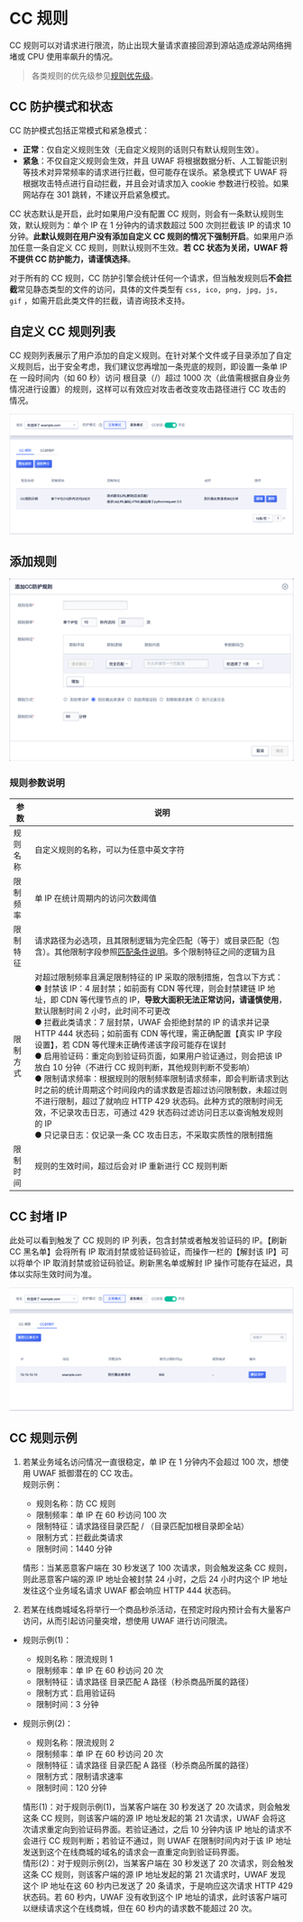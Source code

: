 # CC 规则

CC 规则可以对请求进行限流，防止出现大量请求直接回源到源站造成源站网络拥堵或 CPU 使用率飙升的情况。

> 各类规则的优先级参见[规则优先级](/uewaf/features/rule/mode?id=规则优先级)。

## CC 防护模式和状态

CC 防护模式包括正常模式和紧急模式：

- **正常**：仅自定义规则生效（无自定义规则的话则只有默认规则生效）。
- **紧急**：不仅自定义规则会生效，并且 UWAF 将根据数据分析、人工智能识别等技术对异常频率的请求进行拦截，但可能存在误杀。紧急模式下 UWAF 将根据攻击特点进行自动拦截，并且会对请求加入 cookie 参数进行校验。如果网站存在 301 跳转，不建议开启紧急模式。

CC 状态默认是开启，此时如果用户没有配置 CC 规则，则会有一条默认规则生效，默认规则为：单个 IP 在 1 分钟内的请求数超过 500 次则拦截该 IP 的请求 10 分钟。**此默认规则在用户没有添加自定义 CC 规则的情况下强制开启**。如果用户添加任意一条自定义 CC 规则，则默认规则不生效。**若 CC 状态为关闭，UWAF 将不提供 CC 防护能力，请谨慎选择**。

对于所有的 CC 规则，CC 防护引擎会统计任何一个请求，但当触发规则后**不会拦截**常见静态类型的文件的访问，具体的文件类型有 `css, ico, png, jpg, js, gif` ，如需开启此类文件的拦截，请咨询技术支持。

## 自定义 CC 规则列表

CC 规则列表展示了用户添加的自定义规则。在针对某个文件或子目录添加了自定义规则后，出于安全考虑，我们建议您再增加一条兜底的规则，即设置一条单 IP 在 一段时间内（如 60 秒）访问 根目录（/）超过 1000 次（此值需根据自身业务情况进行设置）的规则，这样可以有效应对攻击者改变攻击路径进行 CC 攻击的情况。

![](/images/cc_rule-get_rule.png)

## 添加规则

![](/images/cc_rule-add_rule.png)

### 规则参数说明

| 参数     | 说明                                                                                                                                                                                                                                                                                                                                                                                                                                                                                                                                                                                                                                                                                                                                                                                                                                                                                       |
| -------- | ------------------------------------------------------------------------------------------------------------------------------------------------------------------------------------------------------------------------------------------------------------------------------------------------------------------------------------------------------------------------------------------------------------------------------------------------------------------------------------------------------------------------------------------------------------------------------------------------------------------------------------------------------------------------------------------------------------------------------------------------------------------------------------------------------------------------------------------------------------------------------------------ |
| 规则名称 | 自定义规则的名称，可以为任意中英文字符                                                                                                                                                                                                                                                                                                                                                                                                                                                                                                                                                                                                                                                                                                                                                                                                                                                     |
| 限制频率 | 单 IP 在统计周期内的访问次数阈值                                                                                                                                                                                                                                                                                                                                                                                                                                                                                                                                                                                                                                                                                                                                                                                                                                                           |
| 限制特征 | 请求路径为必选项，且其限制逻辑为完全匹配（等于）或目录匹配（包含）。其他限制字段参照[匹配条件说明](/uewaf/features/rule/uwaf_rule?id=匹配条件说明)。多个限制特征之间的逻辑为且                                                                                                                                                                                                                                                                                                                                                                                                                                                                                                                                                                                                                                                                                                             |
| 限制方式 | 对超过限制频率且满足限制特征的 IP 采取的限制措施，包含以下方式：<br>● 封禁该 IP：4 层封禁；如前面有 CDN 等代理，则会封禁建链 IP 地址，即 CDN 等代理节点的 IP，**导致大面积无法正常访问，请谨慎使用**，默认限制时间 2 小时，此时间不可更改<br>● 拦截此类请求：7 层封禁，UWAF 会拒绝封禁的 IP 的请求并记录 HTTP 444 状态码；如前面有 CDN 等代理，需正确配置【真实 IP 字段设置】，若 CDN 等代理未正确传递该字段可能存在误封<br>● 启用验证码：重定向到验证码页面，如果用户验证通过，则会把该 IP 放白 10 分钟（不进行 CC 规则判断，其他规则判断不受影响）<br>● 限制请求频率：根据规则的限制频率限制请求频率，即会判断请求到达时之前的统计周期这个时间段内的请求数是否超过访问限制数，未超过则不进行限制，超过了就响应 HTTP 429 状态码。此种方式的限制时间无效，不记录攻击日志，可通过 429 状态码过滤访问日志以查询触发规则的 IP<br>● 只记录日志：仅记录一条 CC 攻击日志，不采取实质性的限制措施 |
| 限制时间 | 规则的生效时间，超过后会对 IP 重新进行 CC 规则判断                                                                                                                                                                                                                                                                                                                                                                                                                                                                                                                                                                                                                                                                                                                                                                                                                                         |

## CC 封堵 IP

此处可以看到触发了 CC 规则的 IP 列表，包含封禁或者触发验证码的 IP。【刷新 CC 黑名单】会将所有 IP 取消封禁或验证码验证，而操作一栏的【解封该 IP】可以将单个 IP 取消封禁或验证码验证。刷新黑名单或解封 IP 操作可能存在延迟，具体以实际生效时间为准。

![](/images/cc_rule-get_blocked_ip.png)

## CC 规则示例

1. 若某业务域名访问情况一直很稳定，单 IP 在 1 分钟内不会超过 100 次，想使用 UWAF 抵御潜在的 CC 攻击。  
   规则示例：

   - 规则名称：防 CC 规则
   - 限制频率：单 IP 在 60 秒访问 100 次
   - 限制特征：请求路径目录匹配 / （目录匹配加根目录即全站）
   - 限制方式：拦截此类请求
   - 限制时间：1440 分钟

   情形：当某恶意客户端在 30 秒发送了 100 次请求，则会触发这条 CC 规则，则此恶意客户端的源 IP 地址会被封禁 24 小时，之后 24 小时内这个 IP 地址发往这个业务域名请求 UWAF 都会响应 HTTP 444 状态码。

2. 若某在线商城域名将举行一个商品秒杀活动，在预定时段内预计会有大量客户访问，从而引起访问量突增，想使用 UWAF 进行访问限流。

- 规则示例(1)：

  - 规则名称：限流规则 1
  - 限制频率：单 IP 在 60 秒访问 20 次
  - 限制特征：请求路径 目录匹配 A 路径（秒杀商品所属的路径）
  - 限制方式：启用验证码
  - 限制时间：3 分钟

- 规则示例(2)：

  - 规则名称：限流规则 2
  - 限制频率：单 IP 在 60 秒访问 20 次
  - 限制特征：请求路径 目录匹配 A 路径（秒杀商品所属的路径）
  - 限制方式：限制请求速率
  - 限制时间：120 分钟

  情形(1)：对于规则示例(1)，当某客户端在 30 秒发送了 20 次请求，则会触发这条 CC 规则，则该客户端的源 IP 地址发起的第 21 次请求，UWAF 会将这次请求重定向到验证码界面。若验证通过，之后 10 分钟内该 IP 地址的请求不会进行 CC 规则判断；若验证不通过，则 UWAF 在限制时间内对于该 IP 地址发送到这个在线商城的域名的请求会一直重定向到验证码界面。  
  情形(2)：对于规则示例(2)，当某客户端在 30 秒发送了 20 次请求，则会触发这条 CC 规则，则该客户端的源 IP 地址发起的第 21 次请求时，UWAF 发现这个 IP 地址在这 60 秒内已发送了 20 条请求，于是响应这次请求 HTTP 429 状态码。若 60 秒内，UWAF 没有收到这个 IP 地址的请求，此时该客户端可以继续请求这个在线商城，但在 60 秒内的请求数不能超过 20 次。
